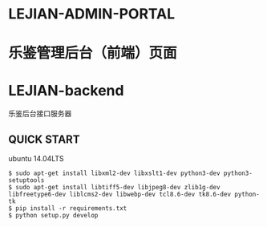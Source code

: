 # LEJIAN-ADMIN-PORTAL

乐鉴管理后台（前端）页面
=======
LEJIAN-backend
=================

乐鉴后台接口服务器

## QUICK START

ubuntu 14.04LTS
```
$ sudo apt-get install libxml2-dev libxslt1-dev python3-dev python3-setuptools
$ sudo apt-get install libtiff5-dev libjpeg8-dev zlib1g-dev libfreetype6-dev liblcms2-dev libwebp-dev tcl8.6-dev tk8.6-dev python-tk
$ pip install -r requirements.txt
$ python setup.py develop
```
